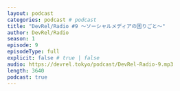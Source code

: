 ```yaml
---
layout: podcast
categories: podcast # podcast
title: "DevRel/Radio #9 〜ソーシャルメディアの困りごと〜"
author: DevRel/Radio
season: 1
episode: 9
episodeType: full
explicit: false # true | false
audio: https://devrel.tokyo/podcast/DevRel-Radio-9.mp3
length: 3640
podcast: true
---
```

